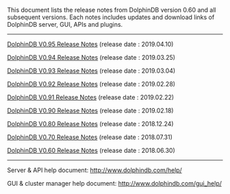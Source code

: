 This document lists the release notes from DolphinDB version 0.60 and all subsequent versions. Each notes includes updates and download links of DolphinDB server, GUI, APIs and plugins.

---
[DolphinDB V0.95 Release Notes](https://github.com/dolphindb/release/blob/master/0.95/README.md) (release date : 2019.04.10)

[DolphinDB V0.94 Release Notes](https://github.com/dolphindb/release/blob/master/0.94/README.md) (release date : 2019.03.25)

[DolphinDB V0.93 Release Notes](https://github.com/dolphindb/release/blob/master/0.93/README.md) (release date : 2019.03.04)

[DolphinDB V0.92 Release Notes](https://github.com/dolphindb/release/blob/master/0.92/README.md) (release date : 2019.02.28)

[DolphinDB V0.91 Release Notes](https://github.com/dolphindb/release/blob/master/0.91/README.md) (release date : 2019.02.22)

[DolphinDB V0.90 Release Notes](https://github.com/dolphindb/release/blob/master/0.90/README.md) (release date : 2019.02.18)

[DolphinDB V0.80 Release Notes](https://github.com/dolphindb/release/blob/master/0.80/README.md) (release date : 2018.12.24)

[DolphinDB V0.70 Release Notes](https://github.com/dolphindb/release/blob/master/0.70/README.md) (release date : 2018.07.31)

[DolphinDB V0.60 Release Notes](https://github.com/dolphindb/release/blob/master/0.60/README.md) (release date : 2018.06.30)

---

Server & API help document: http://www.dolphindb.com/help/  

GUI & cluster manager help document: http://www.dolphindb.com/gui_help/  
